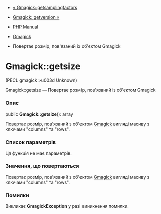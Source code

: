 - [« Gmagick::getsamplingfactors](gmagick.getsamplingfactors.md)
- [Gmagick::getversion »](gmagick.getversion.md)

- [PHP Manual](index.md)
- [Gmagick](class.gmagick.md)
- Повертає розмір, пов'язаний із об'єктом Gmagick

# Gmagick::getsize

(PECL gmagick \>u003d Unknown)

Gmagick::getsize — Повертає розмір, пов'язаний із об'єктом Gmagick

### Опис

public **Gmagick::getsize**(): array

Повертає розмір, пов'язаний з об'єктом [Gmagick](class.gmagick.md)
вигляді масиву з ключами "columns" та "rows".

### Список параметрів

Ця функція не має параметрів.

### Значення, що повертаються

Повертає розмір, пов'язаний з об'єктом [Gmagick](class.gmagick.md)
вигляді масиву з ключами "columns" та "rows".

### Помилки

Викликає **GmagickException** у разі виникнення помилки.
